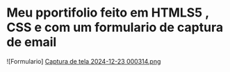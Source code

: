 ﻿# Meu pportifolio feito em HTMLS5 , CSS e com um formulario de captura de email

 ![Formulario] [Captura de tela 2024-12-23 000314.png
](https://github.com/rsilvadevelloper/my-portifolio/blob/main/Captura%20de%20tela%202024-12-23%20000314.png)
